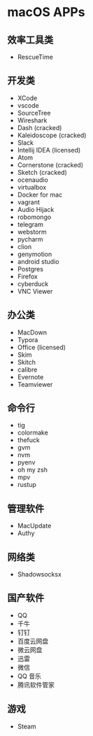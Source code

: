 # macOS APPs

## 效率工具类
* RescueTime

## 开发类
* XCode
* vscode
* SourceTree
* Wireshark
* Dash (cracked)
* Kaleidoscope (cracked)
* Slack
* Intellij IDEA (licensed)
* Atom
* Cornerstone (cracked)
* Sketch (cracked)
* ocenaudio
* virtualbox
* Docker for mac
* vagrant
* Audio Hijack
* robomongo
* telegram
* webstorm
* pycharm
* clion
* genymotion
* android studio
* Postgres
* Firefox
* cyberduck
* VNC Viewer

## 办公类
* MacDown
* Typora
* Office (licensed)
* Skim
* Skitch
* calibre
* Evernote
* Teamviewer

## 命令行
* tig
* colormake
* thefuck
* gvm
* nvm
* pyenv
* oh my zsh
* mpv
* rustup

## 管理软件
* MacUpdate
* Authy

## 网络类
* Shadowsocksx

## 国产软件
* QQ
* 千牛
* 钉钉
* 百度云网盘
* 微云网盘
* 迅雷
* 微信
* QQ 音乐
* 腾讯软件管家

## 游戏
* Steam
